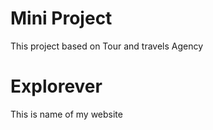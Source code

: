 # Mini Project

This project based on Tour and travels Agency 

# Explorever

This is name of my website